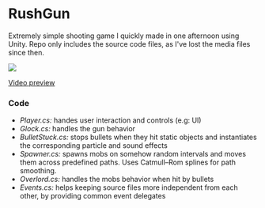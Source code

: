 # RushGun
Extremely simple shooting game I quickly made in one afternoon using Unity. Repo only includes the source code files, as I've lost the media files since then.

[![](http://jaliborc.com/images/other/rushgun.jpg)](https://www.youtube.com/watch?v=MB-gdsrFPfU)

[Video preview](https://www.youtube.com/watch?v=MB-gdsrFPfU)

### Code
* *Player.cs:* handes user interaction and controls (e.g: UI)
* *Glock.cs:* handles the gun behavior
* *BulletStuck.cs:* stops bullets when they hit static objects and instantiates the corresponding particle and sound effects
* *Spawner.cs:* spawns mobs on somehow random intervals and moves them across predefined paths. Uses Catmull–Rom splines for path smoothing.
* *Overlord.cs:* handles the mobs behavior when hit by bullets
* *Events.cs:* helps keeping source files more independent from each other, by providing common event delegates
